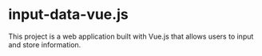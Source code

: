 # input-data-vue.js
This project is a web application built with Vue.js that allows users to input and store information.
